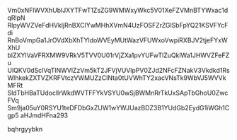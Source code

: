 Vm0xNFlWVXhUblJXYTFwT1ZsZG9WMWxyWkc5V01XeFZVMnBTYWxac1dqRlpN
RlpyWVZVeFdHVkljRnBXClYwMHhXVmN4UzFOSFZrZGlSbFpYQ21KSVFYcFdi
RnBoVmpGa1JrOVdXbXhTYldoWVEyMUtWazVFUWxoVwpiRXBJV2tjeFYxWXhU
blZXYlVaVFRXMW9VRkV5TVV0U01rVjZXa1pvYUFwTlZuQklWa1JHWVZFeFZu
UlQKV0dSclVqTlNWVlZzVm5kT2JFVjVUVlpPV0ZJd2NFcFZNakV3Vkdkd1Rs
WlhkekZXTVZKRFVtczVWMUZzClNta0tUVWhTY2xacVNsTk9WbVJ5WVVkMFRt
SldTbHBaTUdocllrWkdWVTFFYkVSYU0wSjBWMnRrTkUxSApTbGhoU0ZwcFVq
Sm9ja05uY0RSYU1teDFDbGxZUW1wYWJUazBDZ3B1YUdGb2EydG1iWGh1Cgp5
aHJmdHFna293

bqhrgyybkn